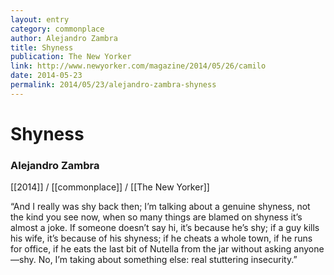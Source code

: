 ```yaml
---
layout: entry
category: commonplace
author: Alejandro Zambra
title: Shyness
publication: The New Yorker
link: http://www.newyorker.com/magazine/2014/05/26/camilo
date: 2014-05-23
permalink: 2014/05/23/alejandro-zambra-shyness
---
```


# Shyness

### Alejandro Zambra

[[2014]] / [[commonplace]] / [[The New Yorker]]

“And I really was shy back then; I’m talking about a genuine shyness, not the kind you see now, when so many things are blamed on shyness it’s almost a joke. If someone doesn’t say hi, it’s because he’s shy; if a guy kills his wife, it’s because of his shyness; if he cheats a whole town, if he runs for office, if he eats the last bit of Nutella from the jar without asking anyone—shy. No, I’m taking about something else: real stuttering insecurity.”
